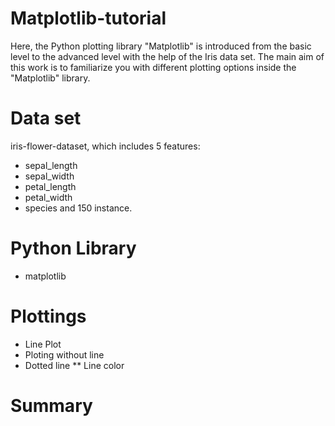 # Matplotlib-tutorial

Here, the Python plotting library "Matplotlib" is introduced from the basic level to the advanced level with the help of the Iris data set. The main aim of this work is to familiarize you with different plotting options inside the "Matplotlib" library.

# Data set
iris-flower-dataset, which includes 5 features:
* sepal_length
* sepal_width
* petal_length
* petal_width
* species
and 150 instance. 


# Python Library 
* matplotlib

# Plottings
* Line Plot
* Ploting without line
* Dotted line
**  Line color


# Summary

